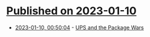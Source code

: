 # [Published on 2023-01-10](index.md)

* [2023-01-10, 00:50:04](https://news.ycombinator.com/item?id=34318783) - [UPS and the Package Wars](https://www.newyorker.com/magazine/2023/01/16/can-ups-still-deliver-a-middle-class-life)
